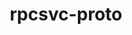 ---
title: "rpcsvc-proto"
layout: cache
categories: [package, develop-2025-06-01]
meta: {"compilers": ["gcc@11.4.0"], "num_specs": 1, "num_specs_by_stack": {"hep": 1, "root": 1}, "oss": ["ubuntu22.04"], "platforms": ["linux"], "stacks": ["hep", "root"], "targets": ["x86_64_v3"], "versions": ["1.4.4"]}
spec_details: [{"compiler": "gcc@11.4.0", "hash": "mvc7abiewtrz4szxbyd76njm4tq3hac6", "os": "ubuntu22.04", "platform": "linux", "size": "-", "stacks": ["hep", "root"], "target": "x86_64_v3", "variants": ["build_system=autotools"], "versions": ["1.4.4"]}]
---